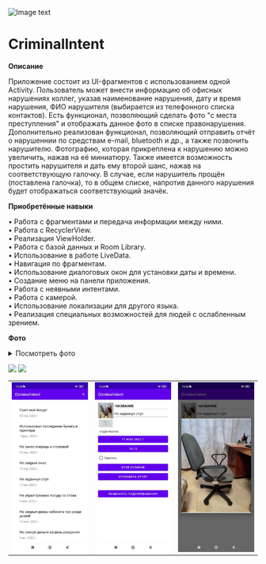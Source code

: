 ![Image text](https://img.shields.io/badge/Entry%20level-beginner-brightgreen)
  
# CriminalIntent
    
    
**Описание**

Приложение состоит из UI-фрагментов с использованием одной Activity. Пользователь может внести информацию об офисных нарушениях коллег, указав наименование нарушения, дату и время нарушения, ФИО нарушителя (выбирается из телефонного списка контактов). Есть функционал, позволяющий сделать фото "с места преступления" и отображать данное фото в списке правонарушения. Дополнительно реализован функционал, позволяющий отправить отчёт о нарушеннии по средствам e-mail, bluetooth и др., а также позвонить нарушителю. Фотографию, которая прикреплена к нарушению можно увеличить, нажав на её миниатюру. Также имеется возможность простить нарушителя и дать ему второй шанс, нажав на соответствующую галочку. В случае, если нарушитель прощён (поставлена галочка), то в общем списке, напротив данного нарушения будет отображаться соответствующий значёк.
    
    
**Приобретённые навыки**

• Работа с фрагментами и передача информации между ними.  
• Работа с RecyclerView.  
• Реализация ViewHolder.  
• Работа с базой данных и Room Library.  
• Использование в работе LiveData.  
• Навигация по фрагментам.  
• Использование диалоговых окон для установки даты и времени.  
• Создание меню на панели приложения.  
• Работа с неявными интентами.  
• Работа с камерой.  
• Использование локализации для другого языка.  
• Реализация специальных возможностей для людей с ослабленным зрением.  

**Фото**

<details>
<summary>Посмотреть фото</summary>
<img src="https://github.com/Sasha-Kybik/Android-Development/blob/main/CriminalIntent/Screenshot_1.jpg" alt="Фото" width="300"/> <img src="https://github.com/Sasha-Kybik/Android-Development/blob/main/CriminalIntent/Screenshot_2.jpg" alt="Фото" width="300"/> <img src="https://github.com/Sasha-Kybik/Android-Development/blob/main/CriminalIntent/Screenshot_3.jpg" alt="Фото" width="600"/>
</details>

<img src="images/question.png" width="300">  <img src="images/cheat.png" width="300">

<table>
	<tr>
		<td>
			<img width="306" alt="render-one" src="Screenshot_1.jpg">
		</td>
		<td>
			<img width="306" alt="render-one" src="Screenshot_2.jpg">
		</td>
    <td>
			<img width="306" alt="render-one" src="Screenshot_3.jpg">
		</td>
	</tr>
</table>
